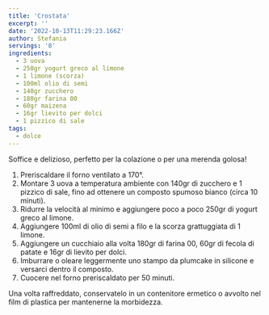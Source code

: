 ```yaml
---
title: 'Crostata'
excerpt: ''
date: '2022-10-13T11:29:23.166Z'
author: Stefania
servings: '8'
ingredients:
  - 3 uova
  - 250gr yogurt greco al limone
  - 1 limone (scorza)
  - 100ml olio di semi
  - 140gr zucchero
  - 180gr farina 00
  - 60gr maizena
  - 16gr lievito per dolci
  - 1 pizzico di sale
tags:
  - dolce
---
```


Soffice e delizioso, perfetto per la colazione o per una merenda golosa!

1. Preriscaldare il forno ventilato a 170°.
2. Montare 3 uova a temperatura ambiente con 140gr di zucchero e 1 pizzico di sale, fino ad ottenere un composto spumoso bianco (circa 10 minuti).
3. Ridurre la velocità al minimo e aggiungere poco a poco 250gr di yogurt greco al limone.
4. Aggiungere 100ml di olio di semi a filo e la scorza grattuggiata di 1 limone.
5. Aggiungere un cucchiaio alla volta 180gr di farina 00, 60gr di fecola di patate e 16gr di lievito per dolci.
6. Imburrare o oleare leggermente uno stampo da plumcake in silicone e versarci dentro il composto.
7. Cuocere nel forno preriscaldato per 50 minuti.

Una volta raffreddato, conservatelo in un contenitore ermetico o avvolto nel film di plastica per mantenerne la morbidezza.
